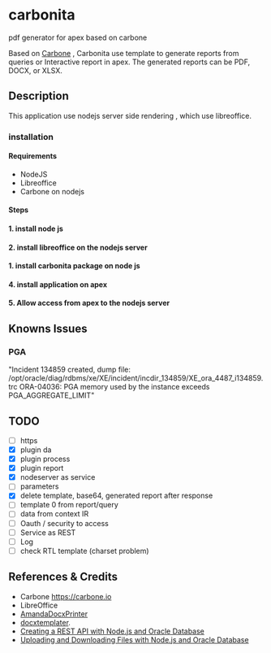 # carbonita
pdf generator for apex based on carbone

Based on [Carbone](https://carbone.io)  , Carbonita use template to generate reports from queries or Interactive report in apex.
The generated reports can be PDF, DOCX, or XLSX.

## Description
This application use nodejs server side rendering , which use libreoffice.

### installation 
#### Requirements
- NodeJS
- Libreoffice
- Carbone on nodejs


#### Steps
#### 1. install node js 
#### 2. install libreoffice on the nodejs server
#### 1. install carbonita package on node js
#### 4. install application on apex 
#### 5. Allow access from apex to the nodejs server 

##  Knowns Issues
### PGA 
"Incident 134859 created, dump file: /opt/oracle/diag/rdbms/xe/XE/incident/incdir_134859/XE_ora_4487_i134859.trc
ORA-04036: PGA memory used by the instance exceeds PGA_AGGREGATE_LIMIT"


## TODO
- [ ] https
- [x] plugin da
- [x] plugin process
- [x] plugin report
- [x] nodeserver  as service
- [ ] parameters
- [x] delete template, base64, generated report after response 
- [ ] template 0 from report/query
- [ ] data from context IR
- [ ] Oauth / security to access
- [ ] Service as REST
- [ ] Log
- [ ] check RTL template (charset problem)

## References & Credits
- Carbone https://carbone.io
- LibreOffice
- [AmandaDocxPrinter](https://github.com/aldocano29/AmandaDocxPrinter)
- [docxtemplater](https://github.com/open-xml-templating/docxtemplater).
- [Creating a REST API with Node.js and Oracle Database](https://jsao.io/2018/03/creating-a-rest-api-with-node-js-and-oracle-database/)
- [Uploading and Downloading Files with Node.js and Oracle Database](https://jsao.io/2019/06/uploading-and-downloading-files-with-node-js-and-oracle-database)

